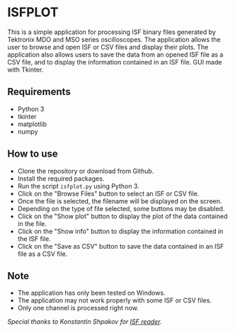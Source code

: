 # ISFPLOT

This is a simple application for processing ISF binary files generated by Tektronix MDO and MSO series oscilloscopes. The application allows the user to browse and open ISF or CSV files and display their plots. The application also allows users to save the data from an opened ISF file as a CSV file, and to display the information contained in an ISF file. GUI made with Tkinter.

## Requirements
* Python 3
* tkinter
* matplotlib
* numpy

## How to use
* Clone the repository or download from Github.
* Install the required packages.
* Run the script `isfplot.py` using Python 3.
* Click on the "Browse Files" button to select an ISF or CSV file.
* Once the file is selected, the filename will be displayed on the screen.
* Depending on the type of file selected, some buttons may be disabled.
* Click on the "Show plot" button to display the plot of the data contained in the file.
* Click on the "Show info" button to display the information contained in the ISF file.
* Click on the "Save as CSV" button to save the data contained in an ISF file as a CSV file.

## Note
* The application has only been tested on Windows.
* The application may not work properly with some ISF or CSV files.
* Only one channel is processed right now. 

*Special thanks to Konstantin Shpakov for [ISF reader](https://github.com/shpakovkv/isf-converter-py).*
